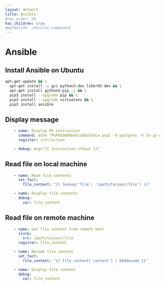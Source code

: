 ```yaml
---
layout: default
title: Ansible
#nav_order: 50
has_children: true
#permalink: /docs/ui-component
---
```


# Ansible

## Install Ansible on Ubuntu

```bash
apt-get update && \
  apt-get install -y gcc python3-dev libkrb5-dev && \
  apt-get install python3-pip -y && \
  pip3 install --upgrade pip && \
  pip3 install --upgrade virtualenv && \
  pip3 install ansible
```

## Display message

```yaml
    - name: Display PG instruction
      command: echo "PGPASSWORD=blabbalbala psql -U postgres -h lb-ip-goes-here -p 5432"
      register: instruction

    - debug: msg="{{ instruction.stdout }}"
```

## Read file on local machine

```yaml
    - name: Read file contents
      set_fact:
        file_content: "{{ lookup('file', '/path/to/your/file') }}"

    - name: Display file contents
      debug:
        var: file_content
```

## Read file on remote machine

```yaml
    - name: Get file content from remote host
      slurp:
        src: /path/to/your/file
      register: file_content

    - name: Decode file content
      set_fact:
        file_content: "{{ file_content['content'] | b64decode }}"

    - name: Display file content
      debug:
        var: file_content
```
